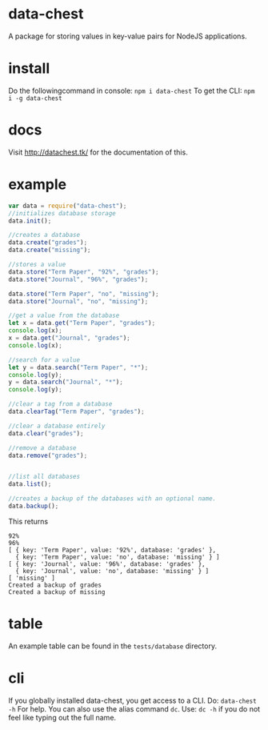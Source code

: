 # data-chest
A package for storing values in key-value pairs for NodeJS applications.

# install
Do the followingcommand in console:
`npm i data-chest`
To get the CLI:
`npm i -g data-chest`

# docs
Visit http://datachest.tk/ for the documentation of this.

# example

```js
var data = require("data-chest");
//initializes database storage
data.init();

//creates a database
data.create("grades");
data.create("missing");

//stores a value
data.store("Term Paper", "92%", "grades");
data.store("Journal", "96%", "grades");

data.store("Term Paper", "no", "missing");
data.store("Journal", "no", "missing");

//get a value from the database
let x = data.get("Term Paper", "grades");
console.log(x);
x = data.get("Journal", "grades");
console.log(x);

//search for a value
let y = data.search("Term Paper", "*");
console.log(y);
y = data.search("Journal", "*");
console.log(y);

//clear a tag from a database
data.clearTag("Term Paper", "grades");

//clear a database entirely
data.clear("grades");

//remove a database
data.remove("grades");


//list all databases
data.list();

//creates a backup of the databases with an optional name.
data.backup();
```

This returns
```
92%
96%
[ { key: 'Term Paper', value: '92%', database: 'grades' },
  { key: 'Term Paper', value: 'no', database: 'missing' } ]
[ { key: 'Journal', value: '96%', database: 'grades' },
  { key: 'Journal', value: 'no', database: 'missing' } ]
[ 'missing' ]
Created a backup of grades
Created a backup of missing
```

# table
An example table can be found in the `tests/database` directory.

# cli
If you globally installed data-chest, you get access to a CLI.
Do:
`data-chest -h`
For help. You can also use the alias command `dc`.
Use:
`dc -h`
if you do not feel like typing out the full name.